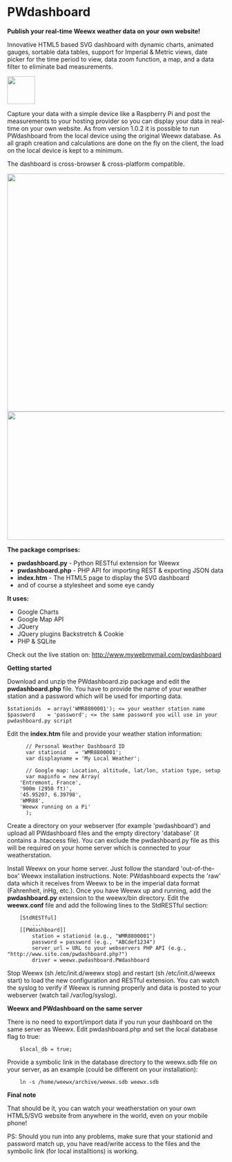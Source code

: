 PWdashboard
===========

<strong>Publish your real-time Weewx weather data on your own website!</strong>

Innovative HTML5 based SVG dashboard with dynamic charts, animated gauges, sortable data tables, support for Imperial & Metric views, date picker for the time period to view, data zoom function, a map, and a data filter to eliminate bad measurements.

<img src="http://www.mywebmymail.com/images/newstories/HTML5_Logo_64.png" height="64px" width="64px">

Capture your data with a simple device like a Raspberry Pi and post the measurements to your hosting provider so you can display your data in real-time on your own website.
As from version 1.0.2 it is possible to run PWdashboard from the local device using the original Weewx database. As all graph creation and calculations are done on the fly on the client, the load on the local device is kept to a minimum.

The dashboard is cross-browser & cross-platform compatible.

<img src="http://www.mywebmymail.com/images/newstories/pwdashboard.png" height="551px" width="625px">
<img src="http://www.mywebmymail.com/images/newstories/pwdashboardchart.png" height="297px" width="625px">

<strong>The package comprises:</strong>

<ul>
<li><strong>pwdashboard.py</strong> - Python RESTful extension for Weewx</li>
<li><strong>pwdashboard.php</strong> - PHP API for importing REST & exporting JSON data</li>
<li><strong>index.htm</strong> - The HTML5 page to display the SVG dashboard</li>
<li>and of course a stylesheet and some eye candy</li>
</ul>

<strong>It uses:</strong>

<ul>
<li>Google Charts</li>
<li>Google Map API</li>
<li>JQuery</li>
<li>JQuery plugins Backstretch & Cookie</li>
<li>PHP & SQLite</li>
</ul>

Check out the live station on: http://www.mywebmymail.com/pwdashboard

<strong>Getting started</strong>

Download and unzip the PWdashboard.zip package and edit the <strong>pwdashboard.php</strong> file. You have to provide the name of your weather station and a password which will be used for importing data.

```
$stationids  = array('WMR8800001'); <= your weather station name
$password    = 'password'; <= the same password you will use in your pwdashboard.py script
```


Edit the <strong>index.htm</strong> file and provide your weather station information:

```
      // Personal Weather Dashboard ID
      var stationid   = 'WMR8800001';
      var displayname = 'My Local Weather';
      
      // Google map: Location, altitude, lat/lon, station type, setup
      var mapinfo = new Array(
	'Entremont, France', 
	'900m (2950 ft)', 
	'45.95207, 6.39798', 
	'WMR88', 
	'Weewx running on a Pi'
      );
```

Create a directory on your webserver (for example 'pwdashboard') and upload all PWdashboard files and the empty directory 'database' (it contains a .htaccess file). You can exclude the pwdashboard.py file as this will be required on your home server which is connected to your weatherstation.

Install Weewx on your home server. Just follow the standard 'out-of-the-box' Weewx installation instructions. Note: PWdashboard expects the 'raw' data which it receives from Weewx to be in the imperial data format (Fahrenheit, inHg, etc.). Once you have Weewx up and running, add the <strong>pwdashboard.py</strong> extension to the weewx/bin directory. Edit the <strong>weewx.conf</strong> file and add the following lines to the StdRESTful section:

```
    [StdRESTful]
        ...
    [[PWdashboard]]
        station = stationid (e.g., "WMR8800001") 
        password = password (e.g., "ABCdef1234") 
        server_url = URL to your webservers PHP API (e.g., "http://www.site.com/pwdashboard.php?") 
        driver = weewx.pwdashboard.PWdashboard
```

Stop Weewx (sh /etc/init.d/weewx stop) and restart (sh /etc/init.d/weewx start) to load the new configuration and RESTful extension. You can watch the syslog to verify if Weewx is running properly and data is posted to your webserver (watch tail /var/log/syslog).

<strong>Weewx and PWdashboard on the same server</strong>

There is no need to export/import data if you run your dashboard on the same server as Weewx. Edit pwdashboard.php and set the local database flag to true:

```
    $local_db = true;
```

Provide a symbolic link in the database directory to the weewx.sdb file on your server, as an example (could be different on your installation):

```
    ln -s /home/weewx/archive/weewx.sdb weewx.sdb
```

<strong>Final note</strong>

That should be it, you can watch your weatherstation on your own HTML5/SVG website from anywhere in the world, even on your mobile phone!

PS: Should you run into any problems, make sure that your stationid and password match up, you have read/write access to the files and the symbolic link (for local installtions) is working.





